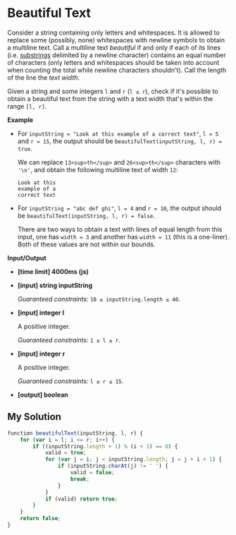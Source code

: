 # Beautiful Text
﻿Consider a string containing only letters and whitespaces. It is allowed to replace some (possibly, none) whitespaces with newline symbols to obtain a multiline text. Call a multiline text _beautiful_ if and only if each of its lines (i.e. [substrings](keyword://substring) delimited by a newline character) contains an equal number of characters (only letters and whitespaces should be taken into account when counting the total while newline characters shouldn't). Call the length of the line the _text width_.

Given a string and some integers `l` and `r` (`l ≤ r`), check if it's possible to obtain a beautiful text from the string with a text width that's within the range `[l, r]`.

**Example**

*   For `inputString = "Look at this example of a correct text"`, `l = 5` and `r = 15`, the output should be
    `beautifulText(inputString, l, r) = true`.

    We can replace `13<sup>th</sup>` and `26<sup>th</sup>` characters with `'\n'`, and obtain the following multiline text of width `12`:

    ```
    Look at this
    example of a
    correct text

    ```

*   For `inputString = "abc def ghi"`, `l = 4` and `r = 10`, the output should be
    `beautifulText(inputString, l, r) = false`.

    There are two ways to obtain a text with lines of equal length from this input, one has `width = 3` and another has `width = 11` (this is a one-liner). Both of these values are not within our bounds.

**Input/Output**

*   **[time limit] 4000ms (js)**

*   **[input] string inputString**

    _Guaranteed constraints:_
    `10 ≤ inputString.length ≤ 40`.

*   **[input] integer l**

    A positive integer.

    _Guaranteed constraints:_
    `1 ≤ l ≤ r`.

*   **[input] integer r**

    A positive integer.

    _Guaranteed constraints:_
    `l ≤ r ≤ 15`.

*   **[output] boolean**


## My Solution
```javascript
﻿function beautifulText(inputString, l, r) {
    for (var i = l; i <= r; i++) {
        if ((inputString.length + 1) % (i + 1) == 0) {
            valid = true;
            for (var j = i; j < inputString.length; j = j + i + 1) {
                if (inputString.charAt(j) != ' ') {
                    valid = false;
                    break;
                }
            }
            if (valid) return true;
        }
    }
    return false;
}
```
